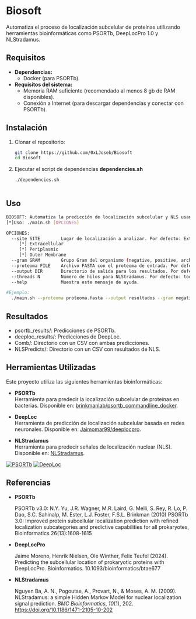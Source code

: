 # Biosoft
Automatiza el proceso de localización subcelular de proteínas utilizando herramientas bioinformáticas como PSORTb, DeepLocPro 1.0 y NLStradamus.
## Requisitos
- **Dependencias:**
  - Docker (para PSORTb).
- **Requisitos del sistema:**
  - Memoria RAM suficiente (recomendado al menos 8 gb de RAM disponibles).
  - Conexión a Internet (para descargar dependencias y conectar con PSORTb).

## Instalación
1. Clonar el repositorio:
   ```bash
   git clone https://github.com/0xLJoseb/Biosoft
   cd Biosoft
2. Ejecutar el script de dependencias **dependencies.sh** 
   ```bash
   ./dependencies.sh
  
## Uso
```bash
BIOSOFT: Automatiza la predicción de localización subcelular y NLS usando PSORTb, Deeplocpro y NLStradamus.
[*]Uso: ./main.sh [OPCIONES]

OPCIONES:
  --site SITE        Lugar de localización a analizar. Por defecto: Extracellular.
     [*] Extracellular
     [*] Periplasmic
     [*] Outer Membrane
  --gram GRAM        Grupo Gram del organismo (negative, positive, archaea). Por defecto: negative.
  --proteoma FILE    Archivo FASTA con el proteoma de entrada. Por defecto: proteoma.fasta.
  --output DIR       Directorio de salida para los resultados. Por defecto: resultados/.
  --threads N        Número de hilos para NLStradamus. Por defecto: todos los núcleos disponibles.
  --help             Muestra este mensaje de ayuda.

#Ejemplo:
  ./main.sh --proteoma proteoma.fasta --output resultados --gram negative --site Extracellular
```

## Resultados
- psortb_results/: Predicciones de PSORTb.
- deeploc_results/: Predicciones de DeepLoc.
- Comb/: Directorio con un CSV con ambas predicciones.
- NLSPredicts/: Directorio con un CSV con resultados de NLS.

## Herramientas Utilizadas
Este proyecto utiliza las siguientes herramientas bioinformáticas:

- **PSORTb**  
  Herramienta para predecir la localización subcelular de proteínas en bacterias. Disponible en: [brinkmanlab/psortb_commandline_docker](https://github.com/brinkmanlab/psortb_commandline_docker).  

- **DeepLoc**  
  Herramienta de predicción de localización subcelular basada en redes neuronales. Disponible en: [Jaimomar99/deeplocpro](https://github.com/Jaimomar99/deeplocpro).  

- **NLStradamus**  
  Herramienta para predecir señales de localización nuclear (NLS). Disponible en: [NLStradamus](http://www.moseslab.csb.utoronto.ca/NLStradamus/).  

[![PSORTb](https://img.shields.io/badge/PSORTb-GitHub-blue)](https://github.com/brinkmanlab/psortb_commandline_docker)
[![DeepLoc](https://img.shields.io/badge/DeepLoc-GitHub-green)](https://github.com/Jaimomar99/deeplocpro)

## Referencias
- **PSORTb**

  PSORTb v3.0: N.Y. Yu, J.R. Wagner, M.R. Laird, G. Melli, S. Rey, R. Lo, P. Dao, S.C. Sahinalp, M. Ester, L.J. Foster, F.S.L. Brinkman (2010) PSORTb 3.0: Improved protein subcellular localization prediction with refined localization subcategories and predictive capabilities for all prokaryotes, Bioinformatics 26(13):1608-1615
- **DeepLocPro**

  Jaime Moreno, Henrik Nielsen, Ole Winther, Felix Teufel (2024). Predicting the subcellular location of prokaryotic proteins with DeepLocPro. Bioinformatics. 10.1093/bioinformatics/btae677
- **NLStradamus**  

  Nguyen Ba, A. N., Pogoutse, A., Provart, N., & Moses, A. M. (2009). NLStradamus: a simple Hidden Markov Model for nuclear localization signal prediction. *BMC Bioinformatics*, *10*(1), 202. https://doi.org/10.1186/1471-2105-10-202  
